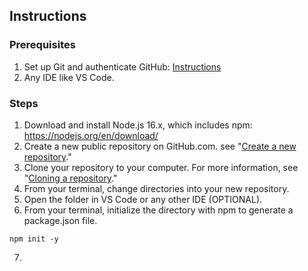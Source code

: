## Instructions

### Prerequisites 
1. Set up Git and authenticate GitHub: [Instructions](https://docs.github.com/en/get-started/quickstart/set-up-git)
2. Any IDE like VS Code.

### Steps
1. Download and install Node.js 16.x, which includes npm: https://nodejs.org/en/download/
2. Create a new public repository on GitHub.com. see "[Create a new repository](https://docs.github.com/en/articles/creating-a-new-repository)."
3. Clone your repository to your computer. For more information, see "[Cloning a repository](https://docs.github.com/en/articles/cloning-a-repository)."
4. From your terminal, change directories into your new repository.
5. Open the folder in VS Code or any other IDE (OPTIONAL).
6. From your terminal, initialize the directory with npm to generate a package.json file.
  ```
  npm init -y
  ```
7. 
